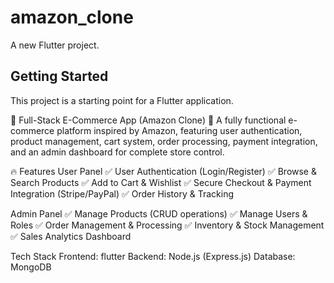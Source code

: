 # amazon_clone

A new Flutter project.

## Getting Started

This project is a starting point for a Flutter application.

🛒 Full-Stack E-Commerce App (Amazon Clone)
🚀 A fully functional e-commerce platform inspired by Amazon, featuring user authentication, product management, cart system, order processing, payment integration, and an admin dashboard for complete store control.

🔥 Features
User Panel
✅ User Authentication (Login/Register)
✅ Browse & Search Products
✅ Add to Cart & Wishlist
✅ Secure Checkout & Payment Integration (Stripe/PayPal)
✅ Order History & Tracking

Admin Panel
✅ Manage Products (CRUD operations)
✅ Manage Users & Roles
✅ Order Management & Processing
✅ Inventory & Stock Management
✅ Sales Analytics Dashboard

Tech Stack
Frontend: flutter
Backend: Node.js (Express.js) 
Database: MongoDB
